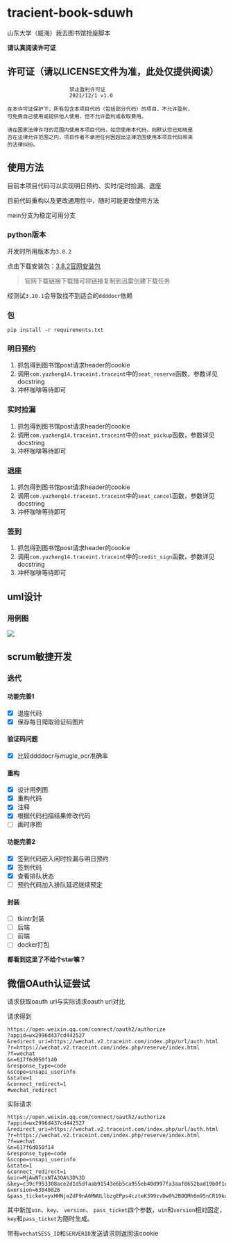 # tracient-book-sduwh

山东大学（威海）我去图书馆抢座脚本

**请认真阅读许可证**

## 许可证（请以LICENSE文件为准，此处仅提供阅读）

                        禁止盈利许可证
                        2021/12/1 v1.0
    
    在本许可证保护下，所有包含本项目代码（包括部分代码）的项目，不允许盈利，
    可免费自己使用或提供他人使用，但不允许盈利或收取费用。
    
    请在国家法律许可的范围内使用本项目代码，如您使用本代码，则默认您已知晓是
    否在法律允许范围之内，项目作者不承担任何因超出法律范围使用本项目代码带来
    的法律纠纷。

## 使用方法

目前本项目代码可以实现明日预约、实时/定时捡漏、退座

目前代码重构以及更改通用性中，随时可能更改使用方法

main分支为稳定可用分支

### python版本

开发时所用版本为`3.8.2`

点击下载安装包：[3.8.2官网安装包](https://www.python.org/ftp/python/3.8.2/python-3.8.2-amd64.exe)

> 官网下载链接下载慢可将链接复制到迅雷创建下载任务

经测试`3.10.1`会导致找不到适合的`ddddocr`依赖

### 包

```shell
pip install -r requirements.txt
```

### 明日预约

1. 抓包得到图书馆post请求header的cookie
2. 调用`com.yuzheng14.traceint.traceint`中的`seat_reserve`函数，参数详见docstring
3. 冲杯咖啡等待即可

### 实时捡漏

1. 抓包得到图书馆post请求header的cookie
2. 调用`com.yuzheng14.traceint.traceint`中的`seat_pickup`函数，参数详见docstring
3. 冲杯咖啡等待即可

### 退座

1. 抓包得到图书馆post请求header的cookie
2. 调用`com.yuzheng14.traceint.traceint`中的`seat_cancel`函数，参数详见docstring
3. 冲杯咖啡等待即可

### 签到

1. 抓包得到图书馆post请求header的cookie
2. 调用`com.yuzheng14.traceint.traceint`中的`credit_sign`函数，参数详见docstring
3. 冲杯咖啡等待即可

## uml设计

### 用例图
![](https://www.plantuml.com/plantuml/png/XPFVRX915CRlzodsKYymqKj2ID-4J9TJsB2mE3DRDCQ46lz0KwZMAiIOg4sjfab5ZPQciJoDCyk-XRCpi-nEDXcv8E7CRyuvtyStMuGYJADku5JZuwzyjAowYBWH0UpqaTT1BN0zH80ySbpnkPNCVlBP9PzyudyERwSawICCwYo-MB7HTrNrMprzOJXarrzaSU3JTXEZWJhWyocVVKvEdiRNP_AOXjqGut3WFDvCzdjU43NXhXxEHgVyxGMVBzZBC_v-p6vUYmwY-z-RYUpGHhlG882en8M6T7DnRNKUJnTy_oHR18Ftq0kWiHs67Rtb-S5wiUU9tpvi-lCt8uchScCN1NupKpfcgsVyu0NxzaxOaSn-iUFJvFcHaebyMjnNIOptB_bmJm9z31Y4mUco5D6856aXYeqd-Gx2fRB6p2ejDbUWlkEFQf27-jHh8mKKzEUw-VGecN-GnViHH53s_bxc_TMLo4TXaN27Gg-m03jyjVwz7C0s2RqEqFLYoNyyaMHMCq0COY0fOheYLd3I-BcLPZZeLUewOKOfqszKPUYCIfuu9prpAzXljUaTtTAjkhKQF10gclMw1WBOIS-p_WRXg5kojs0sONEhjPesIr06P4J7mXc9j61fj8nZ9zlq_nDBg6nc0yf1jUCwRlQfCdnsGYRHZfHVWMbB_kVe6pfT9bPqtRMIXgisi6IPbTQEMHcvd0RoHsSoqh4Coj-RwOcp9N8STOD_)

##  scrum敏捷开发

### 迭代

#### 功能完善1

- [X] 退座代码
- [X] 保存每日爬取验证码图片

#### 验证码问题

- [X] 比较ddddocr与mugle_ocr准确率

#### 重构

- [X] 设计用例图
- [x] 重构代码
- [x] 注释
- [x] 根据代码扫描结果修改代码
- [ ] 画时序图

#### 功能完善2

- [x] 签到代码嵌入闲时捡漏与明日预约
- [x] 签到代码
- [x] 查看排队状态
- [ ] 预约代码加入排队延迟继续预定

#### 封装

- [ ] tkintr封装
- [ ] 后端
- [ ] 前端
- [ ] docker打包

**都看到这里了不给个star嘛？**

## 微信OAuth认证尝试

请求获取oauth url与实际请求oauth url对比

请求得到

```
https://open.weixin.qq.com/connect/oauth2/authorize
?appid=wx2996d437cd442527
&redirect_uri=https://wechat.v2.traceint.com/index.php/url/auth.html
?r=https://wechat.v2.traceint.com/index.php/reserve/index.html
?f=wechat
&n=617f6d050f140
&response_type=code
&scope=snsapi_userinfo
&state=1
&connect_redirect=1
#wechat_redirect
```

实际请求

```
https://open.weixin.qq.com/connect/oauth2/authorize
?appid=wx2996d437cd442527
&redirect_uri=https://wechat.v2.traceint.com/index.php/url/auth.html
?r=https://wechat.v2.traceint.com/index.php/reserve/index.html
?f=wechat
&n=617f6d050f14
&response_type=code
&scope=snsapi_userinfo
&state=1
&connect_redirect=1
&uin=MjAwNTcxNTA3OA%3D%3D
&key=c39cf953308ace2d1d5dfaab91543e6b5ca955eb40d997fa3aaf8652bad19b0f1e77c908c52f7be9c83b12e7452079ce795fcc8f44bd6dcb272646c0575754771afd4b8299ca67b14d64fc9fdbf547fc01016c67d4aae21fa7b0be744806aa4faa84ec3d8f1c77bfa41c6dcd108a6d5a2524b5e1378c8a1c45f772c5c35d3e3c
&version=63040026
&pass_ticket=yxHHNjeZdF9nA6MWULlbzgEPps4czteK399zvDw0%2BOQMh6m95nCR19kubhSzaoCn
```

其中新加`uin`、`key`、 `version`、 `pass_ticket`四个参数，`uin`和`version`相对固定，`key`和`pass_ticket`为随时生成。

带有`wechatSESS_ID`和`SERVERID`发送请求则返回该cookie